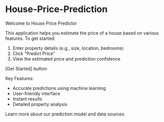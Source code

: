 # House-Price-Prediction
Welcome to House Price Predictor

This application helps you estimate the price of a house based on various features. To get started:

1. Enter property details (e.g., size, location, bedrooms)
2. Click "Predict Price" 
3. View the estimated price and prediction confidence

[Get Started] button

Key Features:
- Accurate predictions using machine learning
- User-friendly interface
- Instant results
- Detailed property analysis

Learn more about our prediction model and data sources.
